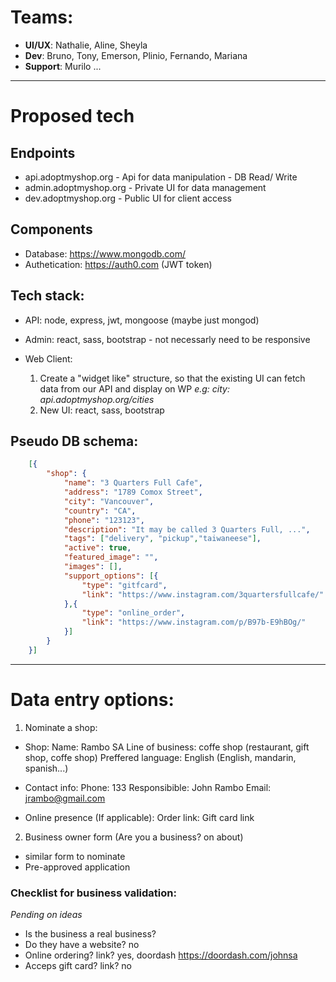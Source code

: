# Teams:
- **UI/UX**: Nathalie, Aline, Sheyla
- **Dev**: Bruno, Tony, Emerson, Plinio, Fernando, Mariana
- **Support**: Murilo ...

---
# Proposed tech

## Endpoints
- api.adoptmyshop.org - Api for data manipulation - DB Read/ Write
- admin.adoptmyshop.org - Private UI for data management
- dev.adoptmyshop.org - Public UI for client access

## Components
- Database: https://www.mongodb.com/
- Authetication: https://auth0.com (JWT token)

## Tech stack:
- API: node, express, jwt, mongoose (maybe just mongod)
- Admin: react, sass, bootstrap - not necessarly need to be responsive

- Web Client: 
    1. Create a "widget like" structure, so that the existing UI can fetch data from our API and display on WP
        *e.g: city: api.adoptmyshop.org/cities*
    2. New UI: react, sass, bootstrap
            
## Pseudo DB schema:
```json
    [{
        "shop": {
            "name": "3 Quarters Full Cafe",
            "address": "1789 Comox Street",
            "city": "Vancouver",
            "country": "CA",
            "phone": "123123",
            "description": "It may be called 3 Quarters Full, ...",
            "tags": ["delivery", "pickup","taiwaneese"],
            "active": true,
            "featured_image": "",
            "images": [],
            "support_options": [{
                "type": "gitfcard",
                "link": "https://www.instagram.com/3quartersfullcafe/"
            },{
                "type": "online_order",
                "link": "https://www.instagram.com/p/B97b-E9hBOg/"
            }]
        }
    }]
```
---
# Data entry options: 
1. Nominate a shop:
- Shop:
    Name: Rambo SA
    Line of business: coffe shop (restaurant, gift shop, coffe shop)
    Preffered language: English (English, mandarin, spanish...)

- Contact info:
    Phone:  133
    Responsibible: John Rambo
    Email: jrambo@gmail.com

- Online presence (If applicable):
    Order link:
    Gift card link

2. Business owner form (Are you a business? on about)
- similar form to nominate
- Pre-approved application

### Checklist for business validation:
*Pending on ideas*
- Is the business a real business?
- Do they have a website? no
- Online ordering? link? yes, doordash https://doordash.com/johnsa
- Acceps gift card? link? no